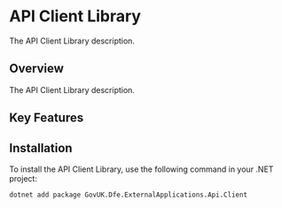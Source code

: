# API Client Library

The API Client Library description.

## Overview

The API Client Library description.

## Key Features


## Installation

To install the API Client Library, use the following command in your .NET project:

```sh
dotnet add package GovUK.Dfe.ExternalApplications.Api.Client


